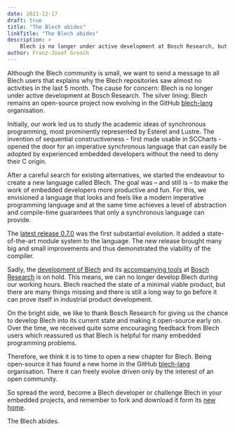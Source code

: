 ```yaml
---
date: 2021-12-17
draft: true
title: "The Blech abides"
linkTitle: "The Blech abides"
description: >
    Blech is no longer under active development at Bosch Research, but it found a new home.
author: Franz-Josef Grosch
---
```


Although the Blech community is small, we want to send a message to all Blech users that explains why the Blech repositories saw almost no activities in the last 5 month. The cause for concern: Blech is no longer under active development at Bosch Research. The silver lining: Blech remains an open-source project now evolving in the GitHub [blech-lang](https://github.com/blech-lang) organisation.

<!-- ## The current state -->
<!-- 
Blech started with the academic idea of synchronous programming which originated in the 80s and is most prominently represented by Esterel and Lustre. Only the invention of sequential constructiveness - first made usable in SCCharts - opened the door to create an imperative synchronous language that can easily be adopted by experienced embedded developers without the need to deny their C origin.

After a careful search for existing alternatives, we started the endeavour to create a new language - now called Blech - with the focus on compile-time guarantees and the conviction that synchronous programming can simplify the life of embedded developers. From the beginning, we knew that a language can only be developed as a minimal viable product (MVP) that is a fully functional product - albeit a "minimal" one - that should not disappoint first users. Our plan was to get feedback, to iterate and evolve Blech into its full vision. We carefully chose our tools and practices, built a compiler that runs on all operating systems, did a lot of automated testing, and created a minimal development environment in the form of a language server plugin for Visual Studio Code. 

When we started Blech we had no academic connections in the area of synchronous languages. Quickly we found friends of Blech in the academic synchronous language community. We have been invited for [conference keynotes](/blog/events) and participated in the annual [Open Synchron Workshops](/blog/events) - the traditional "family" meetings of the synchronous language researchers. Together we worked on Blech's semantics and the automated visualization of modes expressed in Blech programs. We found academic partners willing to use and promote Blech in their research and their teaching. -->

Initially, our work led us to study the academic ideas of synchronous programming, most prominently represented by Esterel and Lustre. The invention of sequential constructiveness - first made usable in SCCharts - opened the door for an imperative synchronous language that can easily be adopted by experienced embedded developers without the need to deny their C origin.

After a careful search for existing alternatives, we started the endeavour to create a new language called Blech. The goal was – and still is – to make the work of embedded developers more productive and fun. For this, we envisioned a language that looks and feels like a modern imperative programming language and at the same time achieves a level of abstraction and compile-time guarantees that only a synchronous language can provide.

The [latest release 0.7.0](https://github.com/boschresearch/blech/releases/tag/v0.7.0) was the first substantial evolution. It added a state-of-the-art module system to the language. The new release brought many big and small improvements and thus demonstrated the viability of the compiler.

Sadly, the [development of Blech](https://github.com/boschresearch/blech) and its [accompanying tools](https://github.com/boschresearch/blech-tools) at [Bosch Research](https://github.com/boschresearch) is on hold. This means, we can no longer develop Blech during our working hours. Blech reached the state of a minimal viable product, but there are many things missing and there is still a long way to go before it can prove itself in industrial product development.

<!-- On the bright sight, Blech is open-source and we think, it is time to open a new chapter for Blech. -->

On the bright side, we like to thank Bosch Research for giving us the chance to develop Blech into its current state and making it open-source early on. Over the time, we received quite some encouraging feedback from Blech users which reassured us that Blech is helpful for many embedded programming problems. 

Therefore, we think it is to time to open a new chapter for Blech. Being open-source it has found a new home in the GitHub [blech-lang](https://github.com/blech-lang) organisation. There it can freely evolve driven only by the interest of an open community. 

So spread the word, become a Blech developer or challenge Blech in your embedded projects, and remember to fork and download it form its [new home](https://github.com/blech-lang).

The Blech abides.


<!-- 
The [release of Blech 0.7.0](https://github.com/boschresearch/blech/releases/tag/v0.7.0) was the first substantial evolution of our initial minimal viable product. It added a state-of-the-art module system to the language. The new release brought many big and small improvements and thus demonstrates the viability of our compiler. -->

<!-- ## The next chapter -->

<!-- 
Nevertheless, we think that Blech is helpful for many embedded programming problems. We are thankful, that Bosch gave us the chance to develop Blech into an MVP which we are still encouraged to maintain. -->
<!-- First of all, we like to thank Bosch Research giving us the chance to develop Blech into its current state which we are still encouraged to maintain.

Over the time we received quite some encouraging feedback from Blech users which reassured us that Blech is helpful for many embedded programming problems. 

Therefore, we think, it is to time to open a new chapter for Blech. Being open-source it has found a new home in the GitHub [blech-lang](https://github.com/blech-lang) organisation. There it can freely evolve driven only by the interest of an open community. 

So spread the word, become a Blech developer or challenge Blech in your embedded projects, and remember to fork and download it form its [new home](https://github.com/blech-lang).

The Blech abides. -->
